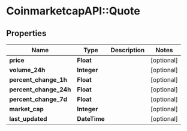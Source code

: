 # CoinmarketcapAPI::Quote

## Properties
Name | Type | Description | Notes
------------ | ------------- | ------------- | -------------
**price** | **Float** |  | [optional] 
**volume_24h** | **Integer** |  | [optional] 
**percent_change_1h** | **Float** |  | [optional] 
**percent_change_24h** | **Float** |  | [optional] 
**percent_change_7d** | **Float** |  | [optional] 
**market_cap** | **Integer** |  | [optional] 
**last_updated** | **DateTime** |  | [optional] 


